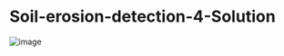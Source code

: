 # Soil-erosion-detection-4-Solution
![image](https://user-images.githubusercontent.com/36608117/224563583-5267fd5e-9a6f-463a-865e-e56233920ef9.png)
